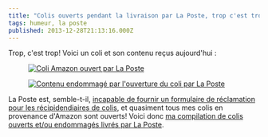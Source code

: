 ```yaml
---
title: "Colis ouverts pendant la livraison par La Poste, trop c'est trop!"
tags: humeur, la poste
published: 2013-12-28T21:13:16.000Z
---
```


Trop, c'est trop! Voici un coli et son contenu reçus aujourd'hui&nbsp;:

<figure class="object-center">
    <a href="/images/coli-amazon-ouvert-par-la-poste_28122013.jpg"><img src="/images/660x/coli-amazon-ouvert-par-la-poste_28122013.jpg" alt="Coli Amazon ouvert par La Poste"></a>
</figure>
<figure class="object-center">
    <a href="/images/contenu-coli-endommage-apres-ouverture-par-la-poste.jpg"><img src="/images/660x/contenu-coli-endommage-apres-ouverture-par-la-poste.jpg" alt="Contenu endommagé par l'ouverture du coli par La Poste"></a>
</figure>

La Poste est, semble-t-il, [incapable de fournir un formulaire de réclamation
pour les récipidendiaires de colis](https://twitter.com/lisalaposte/status/411152145925541888), et quasiment tous mes colis en provenance d'Amazon sont ouverts! Voici donc [ma compilation de colis ouverts
et/ou endommagés livrés par La Poste](/page/colis-ouverts-endommages-la-poste).
